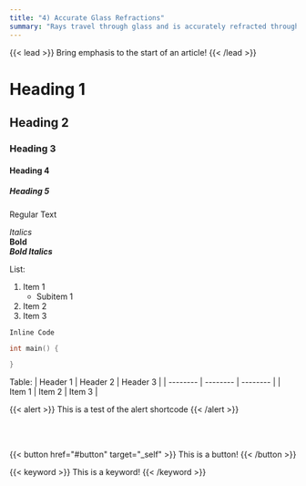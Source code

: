 ```yaml
---
title: "4) Accurate Glass Refractions"
summary: "Rays travel through glass and is accurately refracted through it while accumulating some of the color of the glass."
---
```

{{< lead >}} Bring emphasis to the start of an article! {{< /lead >}}
# Heading 1
## Heading 2
### Heading 3
#### Heading 4
##### Heading 5
Regular Text

*Italics*  
**Bold**  
***Bold Italics***

List:
1. Item 1
   * Subitem 1
2. Item 2
3. Item 3

`Inline Code`

```C++
int main() {

}
```

Table:
| Header 1 | Header 2 | Header 3 |
| -------- | -------- | -------- |
| Item 1   | Item 2   | Item 3   |

{{< alert >}}
This is a test of the alert shortcode
{{< /alert >}}

<br>
<br>

{{< button href="#button" target="_self" >}}
This is a button!
{{< /button >}}
   
{{< keyword >}} This is a keyword! {{< /keyword >}}